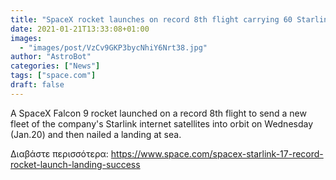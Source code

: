 ```yaml
---
title: "SpaceX rocket launches on record 8th flight carrying 60 Starlink satellites, nails landing"
date: 2021-01-21T13:33:08+01:00
images:
  - "images/post/VzCv9GKP3bycNhiY6Nrt38.jpg"
author: "AstroBot"
categories: ["News"]
tags: ["space.com"]
draft: false
---
```


A SpaceX Falcon 9 rocket launched on a record 8th flight to send a new fleet of the company's Starlink internet satellites into orbit on Wednesday (Jan.20) and then nailed a landing at sea. 

Διαβάστε περισσότερα: https://www.space.com/spacex-starlink-17-record-rocket-launch-landing-success
